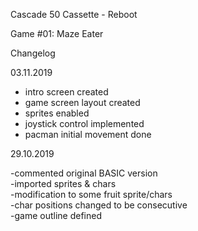 Cascade 50 Cassette - Reboot

Game #01: Maze Eater

Changelog

03.11.2019

- intro screen created  
- game screen layout created  
- sprites enabled  
- joystick control implemented  
- pacman initial movement done  

29.10.2019

-commented original BASIC version  
-imported sprites & chars  
-modification to some fruit sprite/chars  
-char positions changed to be consecutive  
-game outline defined
